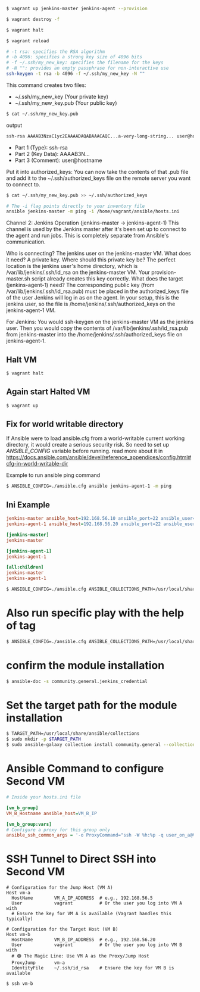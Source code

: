 ```sh
$ vagrant up jenkins-master jenkins-agent --provision
```

```sh
$ vagrant destroy -f
```

```sh
$ vagrant halt
```

```sh
$ vagrant reload
```

```sh
# -t rsa: specifies the RSA algorithm
# -b 4096: specifies a strong key size of 4096 bits
# -f ~/.ssh/my_new_key: specifies the filename for the keys
# -N "": provides an empty passphrase for non-interactive use
ssh-keygen -t rsa -b 4096 -f ~/.ssh/my_new_key -N ""
```

This command creates two files:
- ~/.ssh/my_new_key (Your private key)
- ~/.ssh/my_new_key.pub (Your public key)

```sh
$ cat ~/.ssh/my_new_key.pub
```

output
```txt
ssh-rsa AAAAB3NzaC1yc2EAAAADAQABAAACAQC...a-very-long-string... user@hostname
```

- Part 1 (Type): ssh-rsa
- Part 2 (Key Data): AAAAB3N...
- Part 3 (Comment): user@hostname


Put it into authorized_keys: You can now take the contents of that .pub file and add it to the ~/.ssh/authorized_keys file on the remote server you want to connect to.
```sh
$ cat ~/.ssh/my_new_key.pub >> ~/.ssh/authorized_keys
```

```sh
# The -i flag points directly to your inventory file
ansible jenkins-master -m ping -i /home/vagrant/ansible/hosts.ini
```

Channel 2: Jenkins Operation (jenkins-master -> jenkins-agent-1)
This channel is used by the Jenkins master after it's been set up to connect to the agent and run jobs. This is completely separate from Ansible's communication.

Who is connecting? The jenkins user on the jenkins-master VM.
What does it need? A private key.
Where should this private key be? The perfect location is the jenkins user's home directory, which is /var/lib/jenkins/.ssh/id_rsa on the jenkins-master VM. Your provision-master.sh script already creates this key correctly.
What does the target (jenkins-agent-1) need? The corresponding public key (from /var/lib/jenkins/.ssh/id_rsa.pub) must be placed in the authorized_keys file of the user Jenkins will log in as on the agent. In your setup, this is the jenkins user, so the file is /home/jenkins/.ssh/authorized_keys on the jenkins-agent-1 VM.

For Jenkins: You would ssh-keygen on the jenkins-master VM as the jenkins user. Then you would copy the contents of /var/lib/jenkins/.ssh/id_rsa.pub from jenkins-master into the /home/jenkins/.ssh/authorized_keys file on jenkins-agent-1.

## Halt VM
```sh
$ vagrant halt
```

## Again start Halted VM
```sh
$ vagrant up
```

## Fix for world writable directory
If Ansible were to load ansible.cfg from a world-writable current working directory, it would create a serious security risk. So need to set up *ANSIBLE_CONFIG* variable before running. read more about it in https://docs.ansible.com/ansible/devel/reference_appendices/config.html#cfg-in-world-writable-dir

Example to run ansible ping command
```sh
$ ANSIBLE_CONFIG=./ansible.cfg ansible jenkins-agent-1 -m ping
```


## Ini Example
```ini
jenkins-master ansible_host=192.168.56.10 ansible_port=22 ansible_user=vagrant ansible_private_key_file=~/.ssh/jenkins
jenkins-agent-1 ansible_host=192.168.56.20 ansible_port=22 ansible_user=vagrant ansible_private_key_file=~/.ssh/jenkins

[jenkins-master]
jenkins-master

[jenkins-agent-1]
jenkins-agent-1

[all:children]
jenkins-master
jenkins-agent-1
```

```sh
$ ANSIBLE_CONFIG=./ansible.cfg ANSIBLE_COLLECTIONS_PATH=/usr/local/share/ansible/collections ansible-playbook site.yaml --extra-vars "jenkins_master_ip=192.168.56.10"
```

# Also run specific play with the help of tag
```sh
$ ANSIBLE_CONFIG=./ansible.cfg ANSIBLE_COLLECTIONS_PATH=/usr/local/share/ansible/collections ansible-playbook site.yaml --extra-vars "jenkins_master_ip=192.168.56.10" --tags connect_agent
```

# confirm the module installation
```sh
$ ansible-doc -s community.general.jenkins_credential
```

# Set the target path for the module installation
```sh
$ TARGET_PATH=/usr/local/share/ansible/collections
$ sudo mkdir -p $TARGET_PATH
$ sudo ansible-galaxy collection install community.general --collections-path $TARGET_PATH --force
```

# Ansible Command to configure Second VM
```ini
# Inside your hosts.ini file

[vm_b_group]
VM_B_Hostname ansible_host=VM_B_IP

[vm_b_group:vars]
# Configure a proxy for this group only
ansible_ssh_common_args = '-o ProxyCommand="ssh -W %h:%p -q user_on_a@VM_A_IP"'
```

# SSH Tunnel to Direct SSH into Second VM
```config
# Configuration for the Jump Host (VM A)
Host vm-a
  HostName        VM_A_IP_ADDRESS  # e.g., 192.168.56.5
  User            vagrant          # Or the user you log into VM A with
  # Ensure the key for VM A is available (Vagrant handles this typically)

# Configuration for the Target Host (VM B)
Host vm-b
  HostName        VM_B_IP_ADDRESS  # e.g., 192.168.56.20
  User            vagrant          # Or the user you log into VM B with
  # 🟢 The Magic Line: Use VM A as the Proxy/Jump Host
  ProxyJump       vm-a
  IdentityFile    ~/.ssh/id_rsa    # Ensure the key for VM B is available
```

```sh
$ ssh vm-b
```